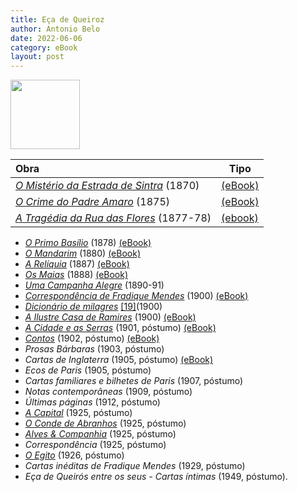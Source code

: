 ```yaml
---
title: Eça de Queiroz
author: Antonio Belo
date: 2022-06-06
category: eBook
layout: post
---
```


<img src="https://upload.wikimedia.org/wikipedia/commons/thumb/d/d9/E%C3%A7a_de_Queir%C3%B3s_c._1882.jpg/200px-E%C3%A7a_de_Queir%C3%B3s_c._1882.jpg" title="" alt="" width="111">

| Obra                                                                                                                                             | Tipo                                                                    |
|:------------------------------------------------------------------------------------------------------------------------------------------------ | ----------------------------------------------------------------------- |
| *[O Mistério da Estrada de Sintra](https://pt.wikipedia.org/wiki/O_Mist%C3%A9rio_da_Estrada_de_Sintra "O Mistério da Estrada de Sintra")* (1870) | [(eBook)](https://www.gutenberg.org/ebooks/20574 "gutenberg:20574")     |
| *[O Crime do Padre Amaro](https://pt.wikipedia.org/wiki/O_Crime_do_Padre_Amaro "O Crime do Padre Amaro")* (1875)                                 | [(eBook)](https://www.gutenberg.org/ebooks/31971 "gutenberg:31971")     |
| *[A Tragédia da Rua das Flores](https://pt.wikipedia.org/wiki/A_Trag%C3%A9dia_da_Rua_das_Flores "A Tragédia da Rua das Flores")* (1877-78)       | [(ebook)](http://www.luso-livros.net/Livro/tragedia-da-rua-das-flores/) |

- *[O Primo Basílio](https://pt.wikipedia.org/wiki/O_Primo_Bas%C3%ADlio "O Primo Basílio")* (1878) [(eBook)](https://www.gutenberg.org/ebooks/42942 "gutenberg:42942")
- *[O Mandarim](https://pt.wikipedia.org/wiki/O_Mandarim "O Mandarim")* (1880) [(eBook)](https://www.gutenberg.org/ebooks/16384 "gutenberg:16384")
- *[A Relíquia](https://pt.wikipedia.org/wiki/A_Rel%C3%ADquia "A Relíquia")* (1887) [(eBook)](https://www.gutenberg.org/ebooks/17515 "gutenberg:17515")
- *[Os Maias](https://pt.wikipedia.org/wiki/Os_Maias "Os Maias")* (1888) [(eBook)](https://www.gutenberg.org/ebooks/40409 "gutenberg:40409")
- *[Uma Campanha Alegre](https://pt.wikipedia.org/wiki/Uma_Campanha_Alegre "Uma Campanha Alegre")* (1890-91)
- *[Correspondência de Fradique Mendes](https://pt.wikipedia.org/wiki/Correspond%C3%AAncia_de_Fradique_Mendes "Correspondência de Fradique Mendes")* (1900) [(eBook)](https://www.gutenberg.org/ebooks/27637 "gutenberg:27637")
- *[Dicionário de milagres](https://pt.wikipedia.org/w/index.php?title=Dicion%C3%A1rio_de_milagres&action=edit&redlink=1 "Dicionário de milagres (página não existe)")* [[19]](https://pt.wikipedia.org/wiki/E%C3%A7a_de_Queiroz#cite_note-19)(1900)
- *[A Ilustre Casa de Ramires](https://pt.wikipedia.org/wiki/A_Ilustre_Casa_de_Ramires "A Ilustre Casa de Ramires")* (1900) [(eBook)](https://www.gutenberg.org/ebooks/23145 "gutenberg:23145")
- *[A Cidade e as Serras](https://pt.wikipedia.org/wiki/A_Cidade_e_as_Serras "A Cidade e as Serras")* (1901, póstumo) [(eBook)](https://www.gutenberg.org/ebooks/18220 "gutenberg:18220")
- *[Contos](https://pt.wikipedia.org/wiki/Contos_(E%C3%A7a_de_Queir%C3%B3s) "Contos (Eça de Queirós)")* (1902, póstumo) [(eBook)](https://www.gutenberg.org/ebooks/31347 "gutenberg:31347")
- *Prosas Bárbaras* (1903, póstumo)
- *Cartas de Inglaterra* (1905, póstumo) [(eBook)](https://www.gutenberg.org/ebooks/25641 "gutenberg:25641")
- *Ecos de Paris* (1905, póstumo)
- *Cartas familiares e bilhetes de Paris* (1907, póstumo)
- *Notas contemporâneas* (1909, póstumo)
- *Últimas páginas* (1912, póstumo)
- *[A Capital](https://pt.wikipedia.org/wiki/A_Capital_(romance) "A Capital (romance)")* (1925, póstumo)
- *[O Conde de Abranhos](https://pt.wikipedia.org/wiki/O_Conde_de_Abranhos "O Conde de Abranhos")* (1925, póstumo)
- *[Alves & Companhia](https://pt.wikipedia.org/wiki/Alves_%26_Companhia "Alves & Companhia")* (1925, póstumo)
- *Correspondência* (1925, póstumo)
- *[O Egito](https://pt.wikipedia.org/wiki/O_Egito "O Egito")* (1926, póstumo)
- *Cartas inéditas de Fradique Mendes* (1929, póstumo)
- *Eça de Queirós entre os seus - Cartas íntimas* (1949, póstumo).